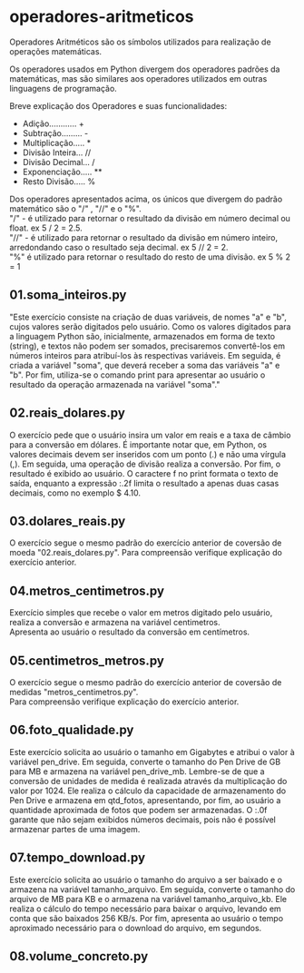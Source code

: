 # operadores-aritmeticos

Operadores Aritméticos são os símbolos utilizados para realização de operações matemáticas.

Os operadores usados em Python divergem dos operadores padrões da matemáticas, mas são similares aos operadores utilizados em outras linguagens de programação.

Breve explicação dos Operadores e suas funcionalidades:

* Adição............ +
* Subtração......... -
* Multiplicação..... *
* Divisão Inteira... //
* Divisão Decimal... /
* Exponenciação..... **
* Resto Divisão..... %

Dos operadores apresentados acima, os únicos que divergem do padrão matemático são o "/" , "//" e o "%".  
"/" - é utilizado para retornar o resultado da divisão em número decimal ou float. ex 5 / 2 = 2.5.  
"//" - é utilizado para retornar o resultado da divisão em número inteiro, arredondando caso o resultado seja decimal. ex 5 // 2 = 2.  
"%" é utilizado para retornar o resultado do resto de uma divisão. ex 5 % 2 = 1

## 01.soma_inteiros.py

"Este exercício consiste na criação de duas variáveis, de nomes "a" e "b", cujos valores serão digitados pelo usuário. Como os valores digitados para a linguagem Python são, inicialmente, armazenados em forma de texto (string), e textos não podem ser somados, precisaremos convertê-los em números inteiros para atribuí-los às respectivas variáveis.
Em seguida, é criada a variável "soma", que deverá receber a soma das variáveis "a" e "b".
Por fim, utiliza-se o comando print para apresentar ao usuário o resultado da operação armazenada na variável "soma"."

## 02.reais_dolares.py

O exercício pede que o usuário insira um valor em reais e a taxa de câmbio para a conversão em dólares. É importante notar que, em Python, os valores decimais devem ser inseridos com um ponto (.) e não uma vírgula (,).
Em seguida, uma operação de divisão realiza a conversão.
Por fim, o resultado é exibido ao usuário. O caractere f no print formata o texto de saída, enquanto a expressão :.2f limita o resultado a apenas duas casas decimais, como no exemplo $ 4.10.

## 03.dolares_reais.py

O exercício segue o mesmo padrão do exercício anterior de coversão de moeda "02.reais_dolares.py".
Para compreensão verifique explicação do exercício anterior.

## 04.metros_centimetros.py

Exercício simples que recebe o valor em metros digitado pelo usuário, realiza a conversão e armazena na variável centimetros.  
Apresenta ao usuário o resultado da conversão em centímetros.

## 05.centimetros_metros.py

O exercício segue o mesmo padrão do exercício anterior de coversão de medidas "metros_centimetros.py".  
Para compreensão verifique explicação do exercício anterior.

## 06.foto_qualidade.py

Este exercício solicita ao usuário o tamanho em Gigabytes e atribui o valor à variável pen_drive.
Em seguida, converte o tamanho do Pen Drive de GB para MB e armazena na variável pen_drive_mb. Lembre-se de que a conversão de unidades de medida é realizada através da multiplicação do valor por 1024.
Ele realiza o cálculo da capacidade de armazenamento do Pen Drive e armazena em qtd_fotos, apresentando, por fim, ao usuário a quantidade aproximada de fotos que podem ser armazenadas.
O :.0f garante que não sejam exibidos números decimais, pois não é possível armazenar partes de uma imagem.

## 07.tempo_download.py

Este exercício solicita ao usuário o tamanho do arquivo a ser baixado e o armazena na variável tamanho_arquivo.
Em seguida, converte o tamanho do arquivo de MB para KB e o armazena na variável tamanho_arquivo_kb.
Ele realiza o cálculo do tempo necessário para baixar o arquivo, levando em conta que são baixados 256 KB/s.
Por fim, apresenta ao usuário o tempo aproximado necessário para o download do arquivo, em segundos.

## 08.volume_concreto.py

